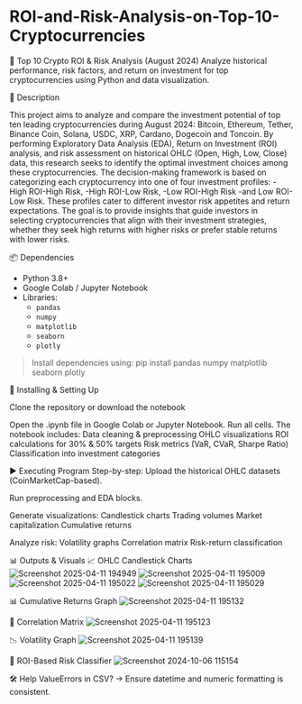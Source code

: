 # ROI-and-Risk-Analysis-on-Top-10-Cryptocurrencies
💸 Top 10 Crypto ROI & Risk Analysis (August 2024)
Analyze historical performance, risk factors, and return on investment for top cryptocurrencies using Python and data visualization.

📝 Description

This project aims to analyze and compare the investment potential of top ten leading cryptocurrencies during August 2024: Bitcoin, Ethereum, Tether, Binance Coin, Solana, USDC, XRP, Cardano, Dogecoin and Toncoin. By performing Exploratory Data Analysis (EDA), Return on Investment (ROI) analysis, and risk assessment on historical OHLC (Open, High, Low, Close) data, this research seeks to identify the optimal investment choices among these cryptocurrencies. The decision-making framework is based on categorizing each cryptocurrency into one of four investment profiles: 
-High ROI-High Risk, 
-High ROI-Low Risk, 
-Low ROI-High Risk 
-and Low ROI-Low Risk. 
These profiles cater to different investor risk appetites and return expectations. The goal is to provide insights that guide investors in selecting cryptocurrencies that align with their investment strategies, whether they seek high returns with higher risks or prefer stable returns with lower risks.

📦 Dependencies
- Python 3.8+
- Google Colab / Jupyter Notebook
- Libraries:
  - `pandas`
  - `numpy`
  - `matplotlib`
  - `seaborn`
  - `plotly`

> Install dependencies using:
pip install pandas numpy matplotlib seaborn plotly


📁 Installing & Setting Up

Clone the repository or download the notebook


Open the .ipynb file in Google Colab or Jupyter Notebook.
Run all cells. The notebook includes:
Data cleaning & preprocessing
OHLC visualizations
ROI calculations for 30% & 50% targets
Risk metrics (VaR, CVaR, Sharpe Ratio)
Classification into investment categories

▶️ Executing Program
Step-by-step:
Upload the historical OHLC datasets (CoinMarketCap-based).

Run preprocessing and EDA blocks.

Generate visualizations:
Candlestick charts
Trading volumes
Market capitalization
Cumulative returns

Analyze risk:
Volatility graphs
Correlation matrix
Risk-return classification

📊 Outputs & Visuals
📈 OHLC Candlestick Charts
![Screenshot 2025-04-11 194949](https://github.com/user-attachments/assets/ab8bd850-6792-4fb1-a930-6d5922dcdc8e)
![Screenshot 2025-04-11 195009](https://github.com/user-attachments/assets/55f90980-3f5d-467d-b47b-f8e0a0db37bf)
![Screenshot 2025-04-11 195022](https://github.com/user-attachments/assets/556d5e4a-a355-4573-8e47-c0a702f9b7fc)
![Screenshot 2025-04-11 195029](https://github.com/user-attachments/assets/f114c9d1-f722-4512-a12d-8a43596d825b)

📊 Cumulative Returns Graph
![Screenshot 2025-04-11 195132](https://github.com/user-attachments/assets/7ab49434-c476-474c-b615-7595e79c8099)

🔁 Correlation Matrix
![Screenshot 2025-04-11 195123](https://github.com/user-attachments/assets/24f93c3a-7824-420d-b00a-7f4e4a059bcd)

📉 Volatility Graph
![Screenshot 2025-04-11 195139](https://github.com/user-attachments/assets/afa4b8d6-cb03-42ae-a601-abc392e58ffd)

🧮 ROI-Based Risk Classifier
![Screenshot 2024-10-06 115154](https://github.com/user-attachments/assets/c08b9eac-66ee-4364-8ac8-340b39ad983c)


🛠️ Help
ValueErrors in CSV? → Ensure datetime and numeric formatting is consistent.
